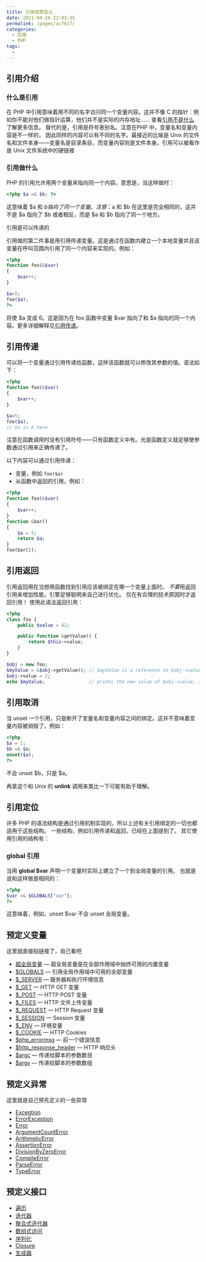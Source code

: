 ```yaml
---
title: 引用和预定义
date: 2021-04-26 22:03:35
permalink: /pages/acf617/
categories:
  - 后端
  - PHP
tags:
  - 
---
```


## 引用介绍

### 什么是引用

在 PHP 中引用意味着用不同的名字访问同一个变量内容。这并不像 C 的指针：例如你不能对他们做指针运算，他们并不是实际的内存地址…… 查看[引用不是什么](https://www.php.net/manual/zh/language.references.arent.php)了解更多信息。 替代的是，引用是符号表别名。注意在PHP 中，变量名和变量内容是不一样的， 因此同样的内容可以有不同的名字。最接近的比喻是 Unix 的文件名和文件本身——变量名是目录条目，而变量内容则是文件本身。引用可以被看作是 Unix 文件系统中的硬链接

### 引用做什么

PHP 的引用允许用两个变量来指向同一个内容。意思是，当这样做时：

```php
<?php $a =& $b; ?>
```

这意味着 $a 和 $b 指向了同一个变量。注意：$a 和 $b 在这里是完全相同的，这并不是 $a 指向了 $b 或者相反，而是 $a 和 $b 指向了同一个地方。

引用是可以传递的

引用做的第二件事是用引用传递变量。这是通过在函数内建立一个本地变量并且该变量在呼叫范围内引用了同一个内容来实现的。例如：

```php
<?php
function foo(&$var)
{
    $var++;
}

$a=5;
foo($a);
?>
```

将使 $a 变成 6。这是因为在 foo 函数中变量 $var 指向了和 $a 指向的同一个内容。更多详细解释见[引用传递](https://www.php.net/manual/zh/language.references.pass.php)。

## 引用传递

可以将一个变量通过引用传递给函数，这样该函数就可以修改其参数的值。语法如下：

```php
<?php
function foo(&$var)
{
    $var++;
}

$a=5;
foo($a);
// $a is 6 here
```

注意在函数调用时没有引用符号——只有函数定义中有。光是函数定义就足够使参数通过引用来正确传递了。

以下内容可以通过引用传递：

- 变量，例如 `foo($a)`
- 从函数中返回的引用，例如：

```php
<?php
function foo(&$var)
{
    $var++;
}
function &bar()
{
    $a = 5;
    return $a;
}
foo(bar());
```

## 引用返回

引用返回用在当想用函数找到引用应该被绑定在哪一个变量上面时。 *不要*用返回引用来增加性能，引擎足够聪明来自己进行优化。 仅在有合理的技术原因时才返回引用！ 使用此语法返回引用：

```php
<?php
class foo {
    public $value = 42;

    public function &getValue() {
        return $this->value;
    }
}

$obj = new foo;
$myValue = &$obj->getValue(); // $myValue is a reference to $obj->value, which is 42.
$obj->value = 2;
echo $myValue;                // prints the new value of $obj->value, i.e. 2.
```

## 引用取消

当 unset 一个引用，只是断开了变量名和变量内容之间的绑定。这并不意味着变量内容被销毁了。例如：

```php
<?php
$a = 1;
$b =& $a;
unset($a);
?>
```

不会 unset $b，只是 $a。

再拿这个和 Unix 的 **unlink** 调用来类比一下可能有助于理解。

## 引用定位

许多 PHP 的语法结构是通过引用机制实现的，所以上述有关引用绑定的一切也都适用于这些结构。 一些结构，例如引用传递和返回，已经在上面提到了。 其它使用引用的结构有：

### global 引用

当用 **global $var** 声明一个变量时实际上建立了一个到全局变量的引用。 也就是说和这样做是相同的：

```php
<?php
$var =& $GLOBALS["var"];
?>
```

这意味着，例如，unset $var 不会 unset 全局变量。

## 预定义变量

这里就直接贴链接了，自己看吧

- [超全局变量](https://www.php.net/manual/zh/language.variables.superglobals.php) — 超全局变量是在全部作用域中始终可用的内置变量
- [$GLOBALS](https://www.php.net/manual/zh/reserved.variables.globals.php) — 引用全局作用域中可用的全部变量
- [$_SERVER](https://www.php.net/manual/zh/reserved.variables.server.php) — 服务器和执行环境信息
- [$_GET](https://www.php.net/manual/zh/reserved.variables.get.php) — HTTP GET 变量
- [$_POST](https://www.php.net/manual/zh/reserved.variables.post.php) — HTTP POST 变量
- [$_FILES](https://www.php.net/manual/zh/reserved.variables.files.php) — HTTP 文件上传变量
- [$_REQUEST](https://www.php.net/manual/zh/reserved.variables.request.php) — HTTP Request 变量
- [$_SESSION](https://www.php.net/manual/zh/reserved.variables.session.php) — Session 变量
- [$_ENV](https://www.php.net/manual/zh/reserved.variables.environment.php) — 环境变量
- [$_COOKIE](https://www.php.net/manual/zh/reserved.variables.cookies.php) — HTTP Cookies
- [$php_errormsg](https://www.php.net/manual/zh/reserved.variables.phperrormsg.php) — 前一个错误信息
- [$http_response_header](https://www.php.net/manual/zh/reserved.variables.httpresponseheader.php) — HTTP 响应头
- [$argc](https://www.php.net/manual/zh/reserved.variables.argc.php) — 传递给脚本的参数数目
- [$argv](https://www.php.net/manual/zh/reserved.variables.argv.php) — 传递给脚本的参数数组

## 预定义异常

这里就是自己预先定义的一些异常

- [Exception](https://www.php.net/manual/zh/class.exception.php)
- [ErrorException](https://www.php.net/manual/zh/class.errorexception.php)
- [Error](https://www.php.net/manual/zh/class.error.php)
- [ArgumentCountError](https://www.php.net/manual/zh/class.argumentcounterror.php)
- [ArithmeticError](https://www.php.net/manual/zh/class.arithmeticerror.php)
- [AssertionError](https://www.php.net/manual/zh/class.assertionerror.php)
- [DivisionByZeroError](https://www.php.net/manual/zh/class.divisionbyzeroerror.php)
- [CompileError](https://www.php.net/manual/zh/class.compileerror.php)
- [ParseError](https://www.php.net/manual/zh/class.parseerror.php)
- [TypeError](https://www.php.net/manual/zh/class.typeerror.php)

## 预定义接口

- [遍历](https://www.php.net/manual/zh/class.traversable.php)
- [迭代器](https://www.php.net/manual/zh/class.iterator.php)
- [聚合式迭代器](https://www.php.net/manual/zh/class.iteratoraggregate.php)
- [数组式访问](https://www.php.net/manual/zh/class.arrayaccess.php)
- [序列化](https://www.php.net/manual/zh/class.serializable.php)
- [Closure](https://www.php.net/manual/zh/class.closure.php)
- [生成器](https://www.php.net/manual/zh/class.generator.php)

